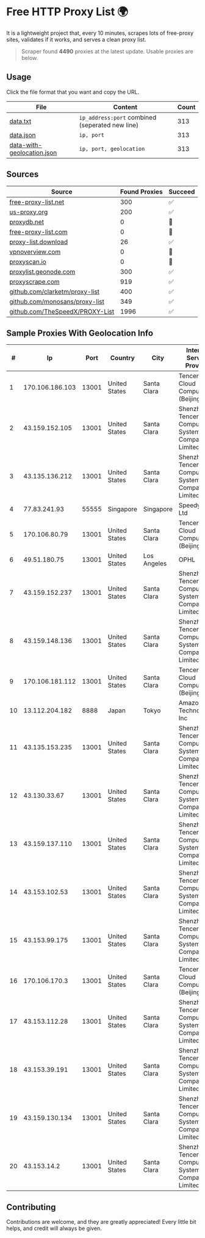 
# Free HTTP Proxy List 🌍

It is a lightweight project that, every 10 minutes, scrapes lots of free-proxy sites, validates if it works, and serves a clean proxy list.


> Scraper found **4490** proxies at the latest update. Usable proxies are below.

## Usage

Click the file format that you want and copy the URL.


|File|Content|Count|
|----|-------|-----|
|[data.txt](https://raw.githubusercontent.com/themiralay/Proxy-List-World/master/data.txt)|`ip_address:port` combined (seperated new line)|313|
|[data.json](https://raw.githubusercontent.com/themiralay/Proxy-List-World/master/data.json)|`ip, port`|313|
|[data-with-geolocation.json](https://raw.githubusercontent.com/themiralay/Proxy-List-World/master/data-with-geolocation.json)|`ip, port, geolocation`|313|

## Sources

|Source|Found Proxies|Succeed|
|------|-------------|-------|
|[free-proxy-list.net](https://free-proxy-list.net)|300|✅|
|[us-proxy.org](https://www.us-proxy.org)|200|✅|
|[proxydb.net](http://proxydb.net)|0|🚫|
|[free-proxy-list.com](https://free-proxy-list.com/?page=&port=&type%5B%5D=http&type%5B%5D=https&up_time=0&search=Search)|0|🚫|
|[proxy-list.download](https://www.proxy-list.download/HTTP)|26|✅|
|[vpnoverview.com](https://vpnoverview.com/privacy/anonymous-browsing/free-proxy-servers)|0|🚫|
|[proxyscan.io](https://www.proxyscan.io)|0|🚫|
|[proxylist.geonode.com](https://proxylist.geonode.com/api/proxy-list?limit=300&page=1&sort_by=lastChecked&sort_type=desc&protocols=http,https)|300|✅|
|[proxyscrape.com](https://api.proxyscrape.com/v2/?request=displayproxies&protocol=http&timeout=10000&country=all&ssl=all&anonymity=all)|919|✅|
|[github.com/clarketm/proxy-list](https://raw.githubusercontent.com/clarketm/proxy-list/master/proxy-list-raw.txt)|400|✅|
|[github.com/monosans/proxy-list](https://raw.githubusercontent.com/monosans/proxy-list/main/proxies/http.txt)|349|✅|
|[github.com/TheSpeedX/PROXY-List](https://raw.githubusercontent.com/TheSpeedX/PROXY-List/master/http.txt)|1996|✅|


## Sample Proxies With Geolocation Info

|#|Ip|Port|Country|City|Internet Service Provider|
|-|--|----|-------|----|-------------------------|
|1|170.106.186.103|13001|United States|Santa Clara|Tencent Cloud Computing (Beijing) Co|
|2|43.159.152.105|13001|United States|Santa Clara|Shenzhen Tencent Computer Systems Company Limited|
|3|43.135.136.212|13001|United States|Santa Clara|Shenzhen Tencent Computer Systems Company Limited|
|4|77.83.241.93|55555|Singapore|Singapore|SpeedyPage Ltd|
|5|170.106.80.79|13001|United States|Santa Clara|Tencent Cloud Computing (Beijing) Co|
|6|49.51.180.75|13001|United States|Los Angeles|OPHL|
|7|43.159.152.237|13001|United States|Santa Clara|Shenzhen Tencent Computer Systems Company Limited|
|8|43.159.148.136|13001|United States|Santa Clara|Shenzhen Tencent Computer Systems Company Limited|
|9|170.106.181.112|13001|United States|Santa Clara|Tencent Cloud Computing (Beijing) Co|
|10|13.112.204.182|8888|Japan|Tokyo|Amazon Technologies Inc|
|11|43.135.153.235|13001|United States|Santa Clara|Shenzhen Tencent Computer Systems Company Limited|
|12|43.130.33.67|13001|United States|Santa Clara|Shenzhen Tencent Computer Systems Company Limited|
|13|43.159.137.110|13001|United States|Santa Clara|Shenzhen Tencent Computer Systems Company Limited|
|14|43.153.102.53|13001|United States|Santa Clara|Shenzhen Tencent Computer Systems Company Limited|
|15|43.153.99.175|13001|United States|Santa Clara|Shenzhen Tencent Computer Systems Company Limited|
|16|170.106.170.3|13001|United States|Santa Clara|Tencent Cloud Computing (Beijing) Co|
|17|43.153.112.28|13001|United States|Santa Clara|Shenzhen Tencent Computer Systems Company Limited|
|18|43.153.39.191|13001|United States|Santa Clara|Shenzhen Tencent Computer Systems Company Limited|
|19|43.159.130.134|13001|United States|Santa Clara|Shenzhen Tencent Computer Systems Company Limited|
|20|43.153.14.2|13001|United States|Santa Clara|Shenzhen Tencent Computer Systems Company Limited|



## Contributing

Contributions are welcome, and they are greatly appreciated! Every
little bit helps, and credit will always be given.

